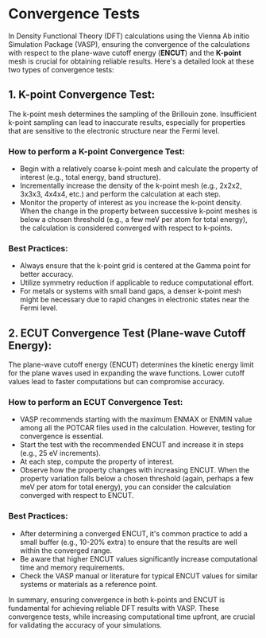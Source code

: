 # Convergence Tests
In Density Functional Theory (DFT) calculations using the Vienna Ab initio Simulation Package (VASP), ensuring the convergence of the calculations with respect to the plane-wave cutoff energy (**ENCUT**) and the **K-point** mesh is crucial for obtaining reliable results. Here's a detailed look at these two types of convergence tests:

## 1. K-point Convergence Test:
The k-point mesh determines the sampling of the Brillouin zone. Insufficient k-point sampling can lead to inaccurate results, especially for properties that are sensitive to the electronic structure near the Fermi level.

### How to perform a K-point Convergence Test:
* Begin with a relatively coarse k-point mesh and calculate the property of interest (e.g., total energy, band structure).
* Incrementally increase the density of the k-point mesh (e.g., 2x2x2, 3x3x3, 4x4x4, etc.) and perform the calculation at each step.
* Monitor the property of interest as you increase the k-point density. When the change in the property between successive k-point meshes is below a chosen threshold (e.g., a few meV per atom for total energy), the calculation is considered converged with respect to k-points.

### Best Practices:
* Always ensure that the k-point grid is centered at the Gamma point for better accuracy.
* Utilize symmetry reduction if applicable to reduce computational effort.
* For metals or systems with small band gaps, a denser k-point mesh might be necessary due to rapid changes in electronic states near the Fermi level.

## 2. ECUT Convergence Test (Plane-wave Cutoff Energy):
The plane-wave cutoff energy (ENCUT) determines the kinetic energy limit for the plane waves used in expanding the wave functions. Lower cutoff values lead to faster computations but can compromise accuracy.

### How to perform an ECUT Convergence Test:
* VASP recommends starting with the maximum ENMAX or ENMIN value among all the POTCAR files used in the calculation. However, testing for convergence is essential.
* Start the test with the recommended ENCUT and increase it in steps (e.g., 25 eV increments).
* At each step, compute the property of interest.
* Observe how the property changes with increasing ENCUT. When the property variation falls below a chosen threshold (again, perhaps a few meV per atom for total energy), you can consider the calculation converged with respect to ENCUT.

### Best Practices:
* After determining a converged ENCUT, it's common practice to add a small buffer (e.g., 10-20% extra) to ensure that the results are well within the converged range.
* Be aware that higher ENCUT values significantly increase computational time and memory requirements.
* Check the VASP manual or literature for typical ENCUT values for similar systems or materials as a reference point.

In summary, ensuring convergence in both k-points and ENCUT is fundamental for achieving reliable DFT results with VASP. These convergence tests, while increasing computational time upfront, are crucial for validating the accuracy of your simulations.
